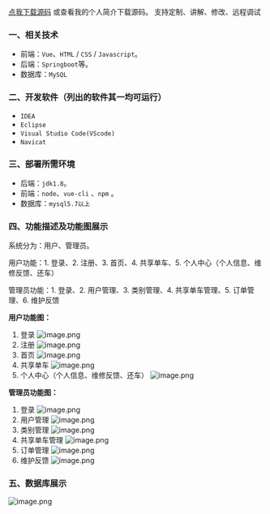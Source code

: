 [点我下载源码](https://www.oneprosol.com/detail/d792206f467e41f58694cb60a367b4ff) 
或查看我的个人简介下载源码。
支持定制、讲解、修改、远程调试

### 一、相关技术

- 前端：`Vue`、`HTML` / `CSS` / `Javascript`。
- 后端：`Springboot`等。
- 数据库：`MySQL`

### 二、开发软件（列出的软件其一均可运行）

- `IDEA`
- `Eclipse`
- `Visual Studio Code(VScode)`
- `Navicat`

### 三、部署所需环境

- 后端：`jdk1.8`。
- 前端：`node`、`vue-cli` 、`npm`  。
- 数据库：`mysql5.7以上`

### 四、功能描述及功能图展示

系统分为：用户、管理员。

用户功能：1. 登录、2. 注册、3. 首页、4. 共享单车、5. 个人中心（个人信息、维修反馈、还车）

管理员功能：1. 登录、2. 用户管理、3. 类别管理、4. 共享单车管理、5. 订单管理、6. 维护反馈

**用户功能图：**

1. 登录
   ![image.png](https://pic.picprosol.com/user_upload/1ca4a16527164fbdbe5588f4023765f3/2024-12-07%2012:04:02_image.png)
2. 注册
   ![image.png](https://pic.picprosol.com/user_upload/1ca4a16527164fbdbe5588f4023765f3/2024-12-07%2012:04:08_image.png)
3. 首页
   ![image.png](https://pic.picprosol.com/user_upload/1ca4a16527164fbdbe5588f4023765f3/2024-12-07%2012:04:13_image.png)
4. 共享单车
   ![image.png](https://pic.picprosol.com/user_upload/1ca4a16527164fbdbe5588f4023765f3/2024-12-07%2012:04:39_image.png)
5. 个人中心（个人信息、维修反馈、还车）
   ![image.png](https://pic.picprosol.com/user_upload/1ca4a16527164fbdbe5588f4023765f3/2024-12-07%2012:07:09_image.png)

**管理员功能图：**

1. 登录
   ![image.png](https://pic.picprosol.com/user_upload/1ca4a16527164fbdbe5588f4023765f3/2024-12-07%2012:04:57_image.png)
2. 用户管理
   ![image.png](https://pic.picprosol.com/user_upload/1ca4a16527164fbdbe5588f4023765f3/2024-12-07%2012:05:02_image.png)
3. 类别管理
   ![image.png](https://pic.picprosol.com/user_upload/1ca4a16527164fbdbe5588f4023765f3/2024-12-07%2012:05:07_image.png)
4. 共享单车管理
   ![image.png](https://pic.picprosol.com/user_upload/1ca4a16527164fbdbe5588f4023765f3/2024-12-07%2012:05:13_image.png)
5. 订单管理
   ![image.png](https://pic.picprosol.com/user_upload/1ca4a16527164fbdbe5588f4023765f3/2024-12-07%2012:05:19_image.png)
6. 维护反馈
   ![image.png](https://pic.picprosol.com/user_upload/1ca4a16527164fbdbe5588f4023765f3/2024-12-07%2012:05:23_image.png)

### 五、数据库展示

![image.png](https://pic.picprosol.com/user_upload/1ca4a16527164fbdbe5588f4023765f3/2024-12-07%2012:07:34_image.png)

